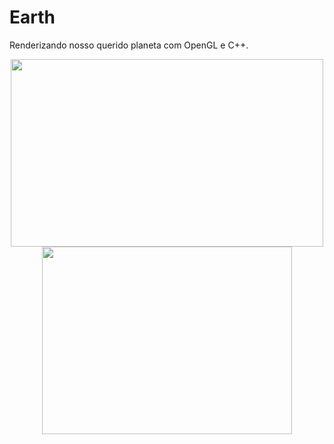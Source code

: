 # Earth

Renderizando nosso querido planeta com OpenGL e C++.

<div align = "center">
<image src = "https://user-images.githubusercontent.com/100392814/214502807-5ae8f840-3990-484b-8573-6a16236e5e24.png" width = 500 height = 300>
<image src = "https://user-images.githubusercontent.com/100392814/221376151-81f57dca-625d-41c6-bb55-02516ad89aad.png" width = 400 height = 300>
</div>
